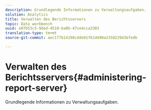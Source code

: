 ```yaml
---
description: Grundlegende Informationen zu Verwaltungsaufgaben.
solution: Analytics
title: Verwalten des Berichtsservers
topic: Data workbench
uuid: e07b53c3-9ded-4510-ba0b-47ce4cca3303
translation-type: tm+mt
source-git-commit: aec1f7b14198cdde91f61d490a235022943bfedb

---
```



# Verwalten des Berichtsservers{#administering-report-server}

Grundlegende Informationen zu Verwaltungsaufgaben.

